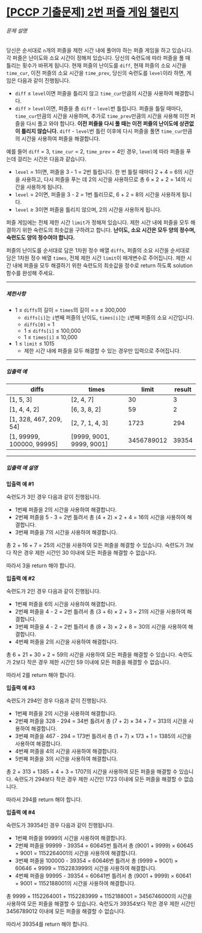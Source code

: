 # [[PCCP 기출문제] 2번  퍼즐 게임 챌린지](https://school.programmers.co.kr/learn/courses/30/lessons/340212)


###### 문제 설명


당신은 순서대로 `n`개의 퍼즐을 제한 시간 내에 풀어야 하는 퍼즐 게임을 하고 있습니다. 각 퍼즐은 난이도와 소요 시간이 정해져 있습니다. 당신의 숙련도에 따라 퍼즐을 풀 때 틀리는 횟수가 바뀌게 됩니다. 현재 퍼즐의 난이도를 `diff`, 현재 퍼즐의 소요 시간을 `time_cur`, 이전 퍼즐의 소요 시간을 `time_prev`, 당신의 숙련도를 `level`이라 하면, 게임은 다음과 같이 진행됩니다.


* `diff` ≤ `level`이면 퍼즐을 틀리지 않고 `time_cur`만큼의 시간을 사용하여 해결합니다.
* `diff` \> `level`이면, 퍼즐을 총 `diff` \- `level`번 틀립니다. 퍼즐을 틀릴 때마다, `time_cur`만큼의 시간을 사용하며, 추가로 `time_prev`만큼의 시간을 사용해 이전 퍼즐을 다시 풀고 와야 합니다. **이전 퍼즐을 다시 풀 때는 이전 퍼즐의 난이도에 상관없이 틀리지 않습니다.** `diff` \- `level`번 틀린 이후에 다시 퍼즐을 풀면 `time_cur`만큼의 시간을 사용하여 퍼즐을 해결합니다.


예를 들어 `diff` \= 3, `time_cur` \= 2, `time_prev` \= 4인 경우, `level`에 따라 퍼즐을 푸는데 걸리는 시간은 다음과 같습니다.


* `level` \= 1이면, 퍼즐을 3 \- 1 \= 2번 틀립니다. 한 번 틀릴 때마다 2 \+ 4 \= 6의 시간을 사용하고, 다시 퍼즐을 푸는 데 2의 시간을 사용하므로 총 6 × 2 \+ 2 \= 14의 시간을 사용하게 됩니다.
* `level` \= 2이면, 퍼즐을 3 \- 2 \= 1번 틀리므로, 6 \+ 2 \= 8의 시간을 사용하게 됩니다.
* `level` ≥ 3이면 퍼즐을 틀리지 않으며, 2의 시간을 사용하게 됩니다.


퍼즐 게임에는 전체 제한 시간 `limit`가 정해져 있습니다. 제한 시간 내에 퍼즐을 모두 해결하기 위한 숙련도의 최솟값을 구하려고 합니다. **난이도, 소요 시간은 모두 양의 정수며, 숙련도도 양의 정수여야 합니다.**


퍼즐의 난이도를 순서대로 담은 1차원 정수 배열 `diffs`, 퍼즐의 소요 시간을 순서대로 담은 1차원 정수 배열 `times`, 전체 제한 시간 `limit`이 매개변수로 주어집니다. 제한 시간 내에 퍼즐을 모두 해결하기 위한 숙련도의 최솟값을 정수로 return 하도록 solution 함수를 완성해 주세요.




---


##### 제한사항


* 1 ≤ `diffs`의 길이 \= `times`의 길이 \= `n` ≤ 300,000
	+ `diffs[i]`는 `i`번째 퍼즐의 난이도, `times[i]`는 `i`번째 퍼즐의 소요 시간입니다.
	+ `diffs[0]` \= 1
	+ 1 ≤ `diffs[i]` ≤ 100,000
	+ 1 ≤ `times[i]` ≤ 10,000
* 1 ≤ `limit` ≤ 1015
	+ 제한 시간 내에 퍼즐을 모두 해결할 수 있는 경우만 입력으로 주어집니다.




---


##### 입출력 예




| diffs | times | limit | result |
| --- | --- | --- | --- |
| \[1, 5, 3] | \[2, 4, 7] | 30 | 3 |
| \[1, 4, 4, 2] | \[6, 3, 8, 2] | 59 | 2 |
| \[1, 328, 467, 209, 54] | \[2, 7, 1, 4, 3] | 1723 | 294 |
| \[1, 99999, 100000, 99995] | \[9999, 9001, 9999, 9001] | 3456789012 | 39354 |




---


##### 입출력 예 설명


**입출력 예 \#1**


숙련도가 3인 경우 다음과 같이 진행됩니다.


* 1번째 퍼즐을 2의 시간을 사용하여 해결합니다.
* 2번째 퍼즐을 5 \- 3 \= 2번 틀려서 총 (4 \+ 2\) × 2 \+ 4 \= 16의 시간을 사용하여 해결합니다.
* 3번째 퍼즐을 7의 시간을 사용하여 해결합니다.


총 2 \+ 16 \+ 7 \= 25의 시간을 사용하여 모든 퍼즐을 해결할 수 있습니다. 숙련도가 3보다 작은 경우 제한 시간인 30 이내에 모든 퍼즐을 해결할 수 없습니다.


따라서 3을 return 해야 합니다.


**입출력 예 \#2**


숙련도가 2인 경우 다음과 같이 진행됩니다.


* 1번째 퍼즐을 6의 시간을 사용하여 해결합니다.
* 2번째 퍼즐을 4 \- 2 \= 2번 틀려서 총 (3 \+ 6\) × 2 \+ 3 \= 21의 시간을 사용하여 해결합니다.
* 3번째 퍼즐을 4 \- 2 \= 2번 틀려서 총 (8 \+ 3\) × 2 \+ 8 \= 30의 시간을 사용하여 해결합니다.
* 4번째 퍼즐을 2의 시간을 사용하여 해결합니다.


총 6 \+ 21 \+ 30 \+ 2 \= 59의 시간을 사용하여 모든 퍼즐을 해결할 수 있습니다. 숙련도가 2보다 작은 경우 제한 시간인 59 이내에 모든 퍼즐을 해결할 수 없습니다.


따라서 2를 return 해야 합니다.


**입출력 예 \#3**


숙련도가 294인 경우 다음과 같이 진행됩니다.


* 1번째 퍼즐을 2의 시간을 사용하여 해결합니다.
* 2번째 퍼즐을 328 \- 294 \= 34번 틀려서 총 (7 \+ 2\) × 34 \+ 7 \= 313의 시간을 사용하여 해결합니다.
* 3번째 퍼즐을 467 \- 294 \= 173번 틀려서 총 (1 \+ 7\) × 173 \+ 1 \= 1385의 시간을 사용하여 해결합니다.
* 4번째 퍼즐을 4의 시간을 사용하여 해결합니다.
* 5번째 퍼즐을 3의 시간을 사용하여 해결합니다.


총 2 \+ 313 \+ 1385 \+ 4 \+ 3 \= 1707의 시간을 사용하여 모든 퍼즐을 해결할 수 있습니다. 숙련도가 294보다 작은 경우 제한 시간인 1723 이내에 모든 퍼즐을 해결할 수 없습니다.


따라서 294를 return 해야 합니다.


**입출력 예 \#4**


숙련도가 39354인 경우 다음과 같이 진행됩니다.


* 1번째 퍼즐을 9999의 시간을 사용하여 해결합니다.
* 2번째 퍼즐을 99999 \- 39354 \= 60645번 틀려서 총 (9001 \+ 9999\) × 60645 \+ 9001 \= 1152264001의 시간을 사용하여 해결합니다.
* 3번째 퍼즐을 100000 \- 39354 \= 60646번 틀려서 총 (9999 \+ 9001\) × 60646 \+ 9999 \= 1152283999의 시간을 사용하여 해결합니다.
* 4번째 퍼즐을 99995 \- 39354 \= 60641번 틀려서 총 (9001 \+ 9999\) × 60641 \+ 9001 \= 1152188001의 시간을 사용하여 해결합니다.


총 9999 \+ 1152264001 \+ 1152283999 \+ 1152188001 \= 3456746000의 시간을 사용하여 모든 퍼즐을 해결할 수 있습니다. 숙련도가 39354보다 작은 경우 제한 시간인 3456789012 이내에 모든 퍼즐을 해결할 수 없습니다.


따라서 39354를 return 해야 합니다.




